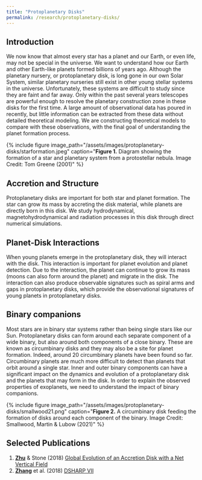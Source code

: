 ```yaml
---
title: "Protoplanetary Disks"
permalink: /research/protoplanetary-disks/
---
```

## Introduction
We now know that almost every star has a planet and our Earth, or even life, may not be special in the universe. We want to understand how our Earth and other Earth-like planets formed billions of years ago. Although the planetary nursery, or protoplanetary disk, is long gone in our own Solar System, similar planetary nurseries still exist in other young stellar systems in the universe. Unfortunately, these systems are difficult to study since they are faint and far away. Only within the past several years telescopes are powerful enough to resolve the planetary construction zone in these disks for the first time. A large amount of observational data has poured in recently, but little information can be extracted from these data without detailed theoretical modeling. We are constructing theoretical models to compare with these observations, with the final goal of understanding the planet formation process.

{% include figure image_path="/assets/images/protoplanetary-disks/starformation.jpeg" caption="**Figure 1.** Diagram showing the formation of a star and planetary system from a protostellar nebula. Image Credit: Tom Greene (2001)" %}

## Accretion and Structure
Protoplanetary disks are important for both star and planet formation. The star can grow its mass by accreting the disk material, while planets are directly born in this disk. We study hydrodynamical, magnetohydrodynamical and radiation processes in this disk through direct numerical simulations.

## Planet-Disk Interactions
When young planets emerge in the protoplanetary disk, they will interact with the disk. This interaction is important for planet evolution and planet detection. Due to the interaction, the planet can continue to grow its mass (moons can also form around the planet) and migrate in the disk. The interaction can also produce observable signatures such as spiral arms and gaps in protoplanetary disks, which provide the observational signatures of young planets in protoplanetary disks.


## Binary companions
Most stars are in binary star systems rather than being single stars like our Sun. Protoplanetary disks can form around each separate component of a wide binary, but also around both components of a close binary. These are known as circumbinary disks and they may also be a site for planet formation. Indeed, around 20 circumbinary planets have been found so far. Circumbinary planets are much more difficult to detect than planets that orbit around a single star. Inner and outer binary components can have a significant impact on the dynamics and evolution of a protoplanetary disk and the planets that may form in the disk. In order to explain the observed properties of exoplanets, we need to understand the impact of binary companions.

{% include figure image_path="/assets/images/protoplanetary-disks/smallwood21.png" caption="**Figure 2.** A circumbinary disk feeding the formation of disks around each component of the binary. Image Credit: Smallwood, Martin & Lubow (2021)" %}


##  Selected Publications

1. [**Zhu**](/team/zhaohuan-zhu/) & Stone (2018) [Global Evolution of an Accretion Disk with a Net Vertical Field](https://ui.adsabs.harvard.edu/abs/2018ApJ...857...34Z/abstract)
2. [**Zhang**](/team/shangjia-zhang/) et al. (2018) [DSHARP VII](https://ui.adsabs.harvard.edu/abs/2018ApJ...869L..47Z/abstract)
